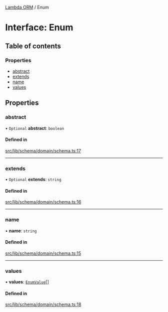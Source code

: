 [Lambda ORM](../README.md) / Enum

# Interface: Enum

## Table of contents

### Properties

- [abstract](Enum.md#abstract)
- [extends](Enum.md#extends)
- [name](Enum.md#name)
- [values](Enum.md#values)

## Properties

### abstract

• `Optional` **abstract**: `boolean`

#### Defined in

[src/lib/schema/domain/schema.ts:17](https://github.com/FlavioLionelRita/lambdaorm/blob/0b03cab0/src/lib/schema/domain/schema.ts#L17)

___

### extends

• `Optional` **extends**: `string`

#### Defined in

[src/lib/schema/domain/schema.ts:16](https://github.com/FlavioLionelRita/lambdaorm/blob/0b03cab0/src/lib/schema/domain/schema.ts#L16)

___

### name

• **name**: `string`

#### Defined in

[src/lib/schema/domain/schema.ts:15](https://github.com/FlavioLionelRita/lambdaorm/blob/0b03cab0/src/lib/schema/domain/schema.ts#L15)

___

### values

• **values**: [`EnumValue`](EnumValue.md)[]

#### Defined in

[src/lib/schema/domain/schema.ts:18](https://github.com/FlavioLionelRita/lambdaorm/blob/0b03cab0/src/lib/schema/domain/schema.ts#L18)
